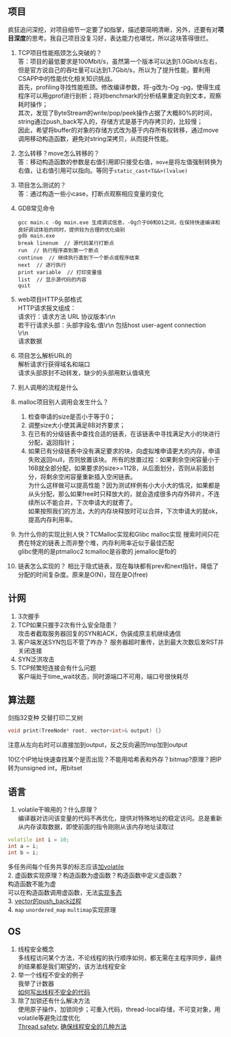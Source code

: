 ## 项目
疯狂追问深挖，对项目细节一定要了如指掌，描述要简明清晰，另外，还要有对**项目深度**的思考。我自己项目没复习好，表达能力也堪忧，所以这块答得很烂。
 1. TCP项目性能瓶颈怎么突破的？  
    答：项目的最低要求是100Mbit/s，虽然第一个版本可以达到1.0Gbit/s左右，但是官方说自己的吞吐量可以达到1.7Gbit/s，所以为了提升性能，要利用CSAPP中的性能优化相关知识挑战。  
    首先，profiling寻找性能瓶颈。修改编译参数，将-g改为-Og -pg，使得生成程序可以用gprof进行剖析；将对benchmark的分析结果重定向到文本，观察耗时操作；  
    其次，发现了ByteStream的write/pop/peek操作占据了大概80%的时间，string通过push_back写入的，存储方式是基于内存拷贝的，比较慢；  
    因此，希望将buffer的对象的存储方式改为基于内存所有权转移，通过move调用移动构造函数，避免对string深拷贝，从而提升性能。
 2. 怎么转移？move怎么转移的？  
    答：移动构造函数的参数是右值引用即只接受右值，`move`是将左值强制转换为右值，让右值引用可以指向。等同于`static_cast<T&&>(lvalue)`
 3. 项目怎么测试的？  
    答：通过构造一些小case，打断点观察相应变量的变化
 4. GDB常见命令
    ```
    gcc main.c -Og main.exe 生成调试信息，-Og介于O0和O1之间，在保持快速编译和良好调试体验的同时，提供较为合理的优化级别
    gdb main.exe
    break linenum  // 源代码某行打断点
    run  // 执行程序直到第一个断点
    continue  // 继续执行直到下一个断点或程序结束
    next  // 逐行执行
    print variable  // 打印变量值
    list  // 显示源代码的内容
    quit 
    ```
 5. web项目HTTP头部格式  
   HTTP请求报文组成：  
   请求行：请求方法 URL 协议版本\r\n  
若干行请求头部：头部字段名:值\r\n 包括host user-agent connection  
   \r\n  
   请求数据
 6. 项目怎么解析URL的  
   解析请求行获得域名和端口  
   请求头部原封不动转发，缺少的头部用默认值填充
 7. 别人调用的流程是什么
   
 8. malloc项目别人调用会发生什么？
    1. 检查申请的size是否小于等于0；
    2. 调整size大小使其满足8B对齐要求；
    3. 在已有的分级链表中查找合适的链表，在该链表中寻找满足大小的块进行分配，返回指针；
    4. 如果已有分级链表中没有满足要求的块，向虚拟堆申请更大的内存，申请失败返回null，否则放置该块。
    所有的放置过程：如果剩余空闲容量小于16B就全部分配，如果要求的size>=112B，从后面划分，否则从前面划分，将剩余空闲容量重新插入空闲链表。  
    为什么这样做可以提高性能？因为测试样例有小大小大的情况，如果都是从头分配，那么如果free时只释放大的，就会造成很多内存外碎片，不连续所以不能合并，下次申请大的就寄了。  
    如果按照我们的方法，大的内存块释放时可以合并，下次申请大的就ok，提高内存利用率。
 9. 为什么你的实现比别人快？TCMalloc实现和Glibc malloc实现
    搜索时间只花费在特定的链表上而非整个堆，内存利用率近似于最佳匹配  
    glibc使用的是ptmalloc2 tcmalloc是谷歌的 jemalloc是fb的
 11. 链表怎么实现的？
    相比于隐式链表，现在每块都有prev和next指针，降低了分配的时间复杂度。原来是O(N)，现在是O(free)
   
## 计网
 1. 3次握手
 2. TCP如果只握手2次有什么安全隐患？  
   攻击者截取服务器回复的SYN和ACK，伪装成原主机继续通信
 4. 客户端发送SYN包后不管了咋办？
   服务器超时重传，达到最大次数后发RST并关闭连接
 6. SYN泛洪攻击
 7. TCP频繁短连接会有什么问题  
   客户端处于time_wait状态，同时源端口不可用，端口号很快耗尽
   
## 算法题
剑指32变种 交替打印二叉树
   ```cpp
   void print(TreeNode* root, vector<int>& output) {}
   ```
   注意从左向右时可以直接加到output，反之反向遍历tmp加到output

   10亿个IP地址快速查找某个是否出现？不能用哈希表和外存？bitmap?原理？把IP转为unsigned int，用bitset
   
## 语言
 1. volatile干嘛用的？什么原理？  
   编译器对访问该变量的代码不再优化，提供对特殊地址的稳定访问。总是重新从内存读取数据，即使前面的指令刚刚从该内存地址读取过
   ```cpp
   volatile int i = 10;
   int a = i;
   int b = i;
   ```
   多任务间每个任务共享的标志应该[加volatile](https://zhuanlan.zhihu.com/p/62060524)  
 2. 虚函数实现原理？构造函数为虚函数？构造函数中定义虚函数？  
    构造函数不能为虚  
    可以在构造函数调用虚函数，无法[实现多态](https://www.zhihu.com/question/35632207)  
 3. [vector的push_back过程](https://zhuanlan.zhihu.com/p/377186496)  
 4. `map` `unordered_map` `multimap`实现原理
    
## OS
 1. 线程安全概念  
   多线程访问某个方法，不论线程的执行顺序如何，都无需在主程序同步，最终的结果都是我们期望的，该方法线程安全
 2. 举一个线程不安全的例子  
   我举了计数器  
   [如何写出线程不安全的代码](https://zhuanlan.zhihu.com/p/32531445)
 3. 除了加锁还有什么解决方法  
   使用原子操作，加锁同步；可重入代码，thread-local存储，不可变对象，用volatile等避免过度优化  
   [Thread safety](https://en.wikipedia.org/wiki/Thread_safety), [确保线程安全的几种方法](https://developer.aliyun.com/article/254282)
